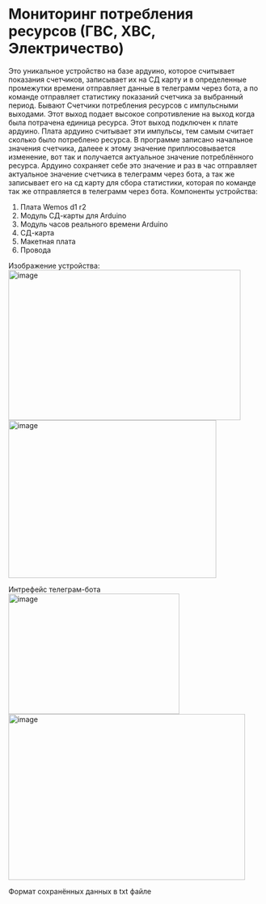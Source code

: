 # Мониторинг потребления ресурсов (ГВС, ХВС, Электричество)
Это уникальное устройство на базе ардуино, которое считывает показания счетчиков, записывает их на СД карту и в определенные промежутки времени отправляет данные в телеграмм через бота, а по команде отправляет статистику показаний счетчика за выбранный период.
Бывают Счетчики потребления ресурсов с импульсными выходами. Этот выход подает высокое сопротивление на выход когда была потрачена единица ресурса. Этот выход подключен к плате ардуино. Плата ардуино считывает эти импульсы, тем самым считает сколько было потреблено ресурса. В программе записано начальное значения счетчика, далеее к этому значение приплюсовывается изменение, вот так и получается актуальное значение потреблённого ресурса. 
Ардуино сохраняет себе это значение и раз в час отправляет актуальное значение счетчика в телеграмм через бота, а так же записывает его на сд карту для сбора статистики, которая по команде так же отправляется в телеграмм через бота.
Компоненты устройства:
1.	Плата Wemos d1 r2
2.	Модуль СД-карты для Arduino
3.	Модуль часов реального времени Arduino
4.	СД-карта
5.	Макетная плата
6.	Провода

Изображение устройства:
<img width="459" height="297" alt="image" src="https://github.com/user-attachments/assets/fe76fe5b-a4d9-4026-a1cb-e5e8f5671958" />
<img width="411" height="312" alt="image" src="https://github.com/user-attachments/assets/0772a866-85eb-4359-be71-263ce1d6e1f9" />

Интрефейс телеграм-бота 
<img width="338" height="238" alt="image" src="https://github.com/user-attachments/assets/003a18f7-34c9-487e-bda2-6301ccbef37d" />
<img width="468" height="328" alt="image" src="https://github.com/user-attachments/assets/bbb9398c-4b7b-4d0b-b54a-26cd0caf82bd" />

Формат сохранённых данных в txt файле 





